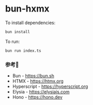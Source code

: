 # bun-hxmx

To install dependencies:

```bash
bun install
```

To run:

```bash
bun run index.ts
```

### 参考🔗

- Bun - https://bun.sh
- HTMX - https://htmx.org
- Hyperscript - https://hyperscript.org
- Elysia - https://elysiajs.com
- Hono - https://hono.dev
